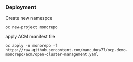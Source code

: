 ### Deployment
Create new namespce
```
oc new-project monorepo
```

apply ACM manifest file 
```
oc apply -n monorepo -f https://raw.githubusercontent.com/mancubus77/ocp-demo-monorepo/acm/open-cluster-management.yaml
```

